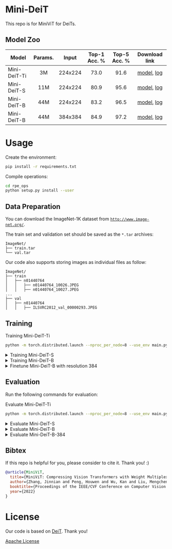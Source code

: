 # Mini-DeiT

This repo is for MiniViT for DeiTs.

## Model Zoo
Model | Params. | Input | Top-1 Acc. % | Top-5 Acc. % | Download link
--- |:---:|:---:|:---:|:---:|:---:
Mini-DeiT-Ti | 3M | 224x224 | 73.0 | 91.6 | [model](https://github.com/DominickZhang/MiniViT-model-zoo/releases/download/v1.0.0/mini_deit_tiny_patch16_224.pth), [log](https://github.com/DominickZhang/MiniViT-model-zoo/releases/download/v1.0.0/log_mini_deit_tiny.txt)
Mini-DeiT-S | 11M | 224x224 | 80.9 | 95.6 | [model](https://github.com/DominickZhang/MiniViT-model-zoo/releases/download/v1.0.0/mini_deit_small_patch16_224.pth), [log](https://github.com/DominickZhang/MiniViT-model-zoo/releases/download/v1.0.0/log_mini_deit_small.txt)
Mini-DeiT-B | 44M | 224x224 | 83.2 | 96.5 | [model](https://github.com/DominickZhang/MiniViT-model-zoo/releases/download/v1.0.0/mini_deit_base_patch16_224.pth), [log](https://github.com/DominickZhang/MiniViT-model-zoo/releases/download/v1.0.0/log_mini_deit_base.txt)
Mini-DeiT-B| 44M | 384x384 | 84.9 | 97.2 | [model](https://github.com/DominickZhang/MiniViT-model-zoo/releases/download/v1.0.0/mini_deit_base_patch16_384.pth), [log](https://github.com/DominickZhang/MiniViT-model-zoo/releases/download/v1.0.0/log_mini_deit_base_384.txt)


# Usage

Create the environment:

```bash
pip install -r requirements.txt
```

Compile operations:
```bash
cd rpe_ops
python setup.py install --user
```

## Data Preparation

You can download the ImageNet-1K dataset from [`http://www.image-net.org/`](http://www.image-net.org/).

The train set and validation set should be saved as the `*.tar` archives:

```
ImageNet/
├── train.tar
└── val.tar
```

Our code also supports storing images as individual files as follow:
```
ImageNet/
├── train
│   ├── n01440764
│   │   ├── n01440764_10026.JPEG
│   │   ├── n01440764_10027.JPEG
...
├── val
│   ├── n01440764
│   │   ├── ILSVRC2012_val_00000293.JPEG
```

## Training

Training Mini-DeiT-Ti

```bash
python -m torch.distributed.launch --nproc_per_node=8 --use_env main.py --model mini_deit_tiny_patch16_224 --batch-size 128 --data-path ./ImageNet --output_dir ./outputs  --teacher-model regnety_160 --distillation-type soft --distillation-alpha 1.0 --drop-path 0.0
```

<details>
<summary>Training Mini-DeiT-S</summary>
<pre><code>python -m torch.distributed.launch --nproc_per_node=8 --use_env main.py --model mini_deit_small_patch16_224 --batch-size 128 --data-path ./ImageNet --output_dir ./outputs  --teacher-model regnety_160 --distillation-type soft --distillation-alpha 1.0 --drop-path 0.0
</code></pre>
</details>

<details>
<summary>Training Mini-DeiT-B</summary>
<pre><code>python -m torch.distributed.launch --nproc_per_node=8 --use_env main.py --model mini_deit_base_patch16_224 --batch-size 128 --data-path ./ImageNet --output_dir ./outputs  --teacher-model regnety_160 --distillation-type soft --distillation-alpha 1.0 --drop-path 0.1
</code></pre>
</details>

<details>
<summary>Finetune Mini-DeiT-B with resolution 384</summary>
<pre><code>python -m torch.distributed.launch --nproc_per_node=8 --use_env main.py --model mini_deit_base_patch16_384 --batch-size 32 --data-path ./ImageNet --output_dir ./outputs --finetune checkpoints/mini_deit_base_patch16_224.pth --input-size 384 --lr 5e-6 --min-lr 5e-6 --weight-decay 1e-8 --epochs 30
</code></pre>
</details>

## Evaluation

Run the following commands for evaluation:

Evaluate Mini-DeiT-Ti
```bash
python -m torch.distributed.launch --nproc_per_node=8 --use_env main.py --model mini_deit_tiny_patch16_224 --batch-size 128 --data-path ./ImageNet --output_dir ./outputs  --resume ./checkpoints/mini_deit_tiny_patch16_224.pth --eval
```

<details>
<summary>Evaluate Mini-DeiT-S</summary>
<pre><code>python -m torch.distributed.launch --nproc_per_node=8 --use_env main.py --model mini_deit_small_patch16_224 --batch-size 128 --data-path ./ImageNet --output_dir ./outputs  --resume ./checkpoints/mini_deit_small_patch16_224.pth --eval
</code></pre>
</details>

<details>
<summary>Evaluate Mini-DeiT-B</summary>
<pre><code>python -m torch.distributed.launch --nproc_per_node=8 --use_env main.py --model mini_deit_base_patch16_224 --batch-size 128 --data-path ./ImageNet --output_dir ./outputs  --resume ./checkpoints/mini_deit_base_patch16_224.pth --eval
</code></pre>
</details>

<details>
<summary>Evaluate Mini-DeiT-B-384</summary>
<pre><code>python -m torch.distributed.launch --nproc_per_node=8 --use_env main.py --model mini_deit_base_patch16_384 --batch-size 32 --data-path ./ImageNet --output_dir ./outputs  --resume ./checkpoints/mini_deit_base_patch16_384.pth --input-size 384 --eval
</code></pre>
</details>

## Bibtex

If this repo is helpful for you, please consider to cite it. Thank you! :)
```bibtex
@article{MiniViT,
  title={MiniViT: Compressing Vision Transformers with Weight Multiplexing},
  author={Zhang, Jinnian and Peng, Houwen and Wu, Kan and Liu, Mengchen and Xiao, Bin and Fu, Jianlong and Yuan, Lu},
  booktitle={Proceedings of the IEEE/CVF Conference on Computer Vision and Pattern Recognition (CVPR)},
  year={2022}
}
```

# License
Our code is based on [DeiT](https://github.com/facebookresearch/deit). Thank you!

[Apache License](./LICENSE)
